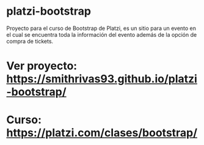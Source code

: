 # platzi-bootstrap
Proyecto para el curso de Bootstrap de Platzi, es un sitio para un evento en el cual se encuentra toda la información del evento además de la opción de compra de tickets.
# Ver proyecto: https://smithrivas93.github.io/platzi-bootstrap/
# Curso: https://platzi.com/clases/bootstrap/
